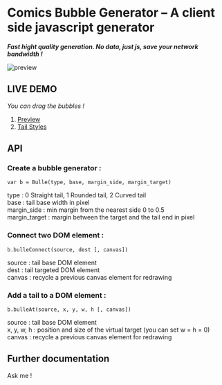 Comics Bubble Generator –  A client side javascript generator
==============

***Fast hight quality generation. No data, just js, save your network bandwidth !***

![preview](http://aekuo.com/mathieu/bubble/preview.jpg "preview")  


## LIVE DEMO

*You can drag the bubbles !*  
1. [Preview](http://aekuo.com/mathieu/bubble/preview_example.html)  
2. [Tail Styles](http://aekuo.com/mathieu/bubble/bulle_example.html)  

## API  

### Create a bubble generator :

	var b = Bulle(type, base, margin_side, margin_target)
	
type : 0 Straight tail, 1 Rounded tail, 2 Curved tail  
base : tail base width in pixel  
margin_side : min margin from the nearest side 0 to 0.5  
margin_target : margin between the target and the tail end in pixel  

### Connect two DOM element :

	b.bulleConnect(source, dest [, canvas])

source : tail base DOM element  
dest : tail targeted DOM element  
canvas : recycle a previous canvas element for redrawing  


### Add a tail to a DOM element :

	b.bulleAt(source, x, y, w, h [, canvas])

source : tail base DOM element  
x, y, w, h : position and size of the virtual target (you can set w = h = 0)  
canvas : recycle a previous canvas element for redrawing  

## Further documentation  

Ask me !